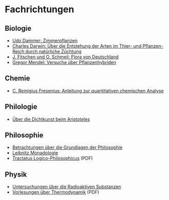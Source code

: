 # Fachrichtungen

## Biologie

* [Udo Dammer: Zimmerpflanzen](https://www.gutenberg.org/cache/epub/22823/pg22823-images.html)
* [Charles Darwin: Über die Entstehung der Arten im Thier- und Pflanzen-Reich durch natürliche Züchtung](https://www.gutenberg.org/cache/epub/69172/pg69172-images.html)
* [J. Fitschen und O. Schmeil: Flora von Deutschland](https://www.gutenberg.org/cache/epub/58683/pg58683-images.html)
* [Gregor Mendel: Versuche über Pflanzenhybriden](https://www.gutenberg.org/cache/epub/40854/pg40854-images.html)


## Chemie

* [C. Remigius Fresenius: Anleitung zur quantitativen chemischen Analyse](https://www.gutenberg.org/cache/epub/47843/pg47843-images.html)


## Philologie

* [Über die Dichtkunst beim Aristoteles](http://www.gutenberg.org/files/16880/16880-h/16880-h.htm)


## Philosophie

* [Betrachtungen über die Grundlagen der Philosophie](http://www.gutenberg.org/files/27532/27532-h/27532-h.htm)
* [Leibnitz Monadologie](http://www.gutenberg.org/files/39441/39441-h/39441-h.htm)
* [Tractatus Logico-Philosophicus](http://www.gutenberg.org/files/5740/5740-pdf.pdf?session_id=59a679d6eb04ae342b7d1e172efbe27cf6f576dc) (PDF)


## Physik

* [Untersuchungen über die Radioaktiven Substanzen](http://www.gutenberg.org/files/37945/37945-h/37945-h.htm)
* [Vorlesungen über Thermodynamik](http://www.gutenberg.org/files/31564/31564-pdf.pdf?session_id=59a679d6eb04ae342b7d1e172efbe27cf6f576dc) (PDF)


